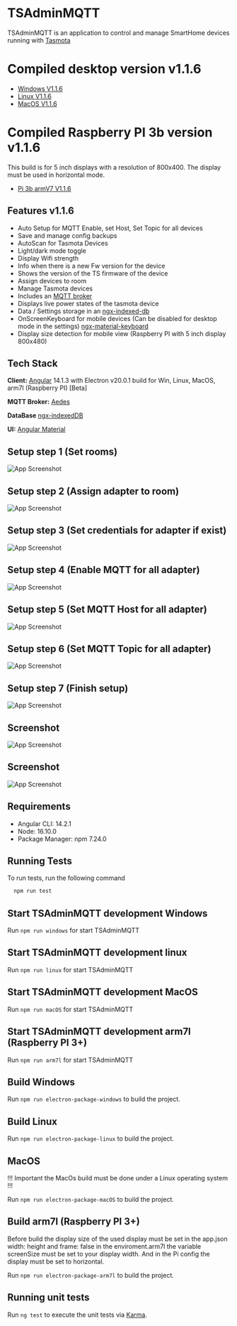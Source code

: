 
# TSAdminMQTT

TSAdminMQTT is an application to control and manage SmartHome devices running with [Tasmota](https://github.com/arendst/Tasmota) 

# Compiled desktop version v1.1.6

- [Windows V1.1.6](https://www.dropbox.com/s/thubiu82jrimhaq/TSAdminMQTT_v1.1.6-windows.zip?dl=1)
- [Linux V1.1.6](https://www.dropbox.com/s/k6056ev6j80dnq1/TSAdminMQTT_v1.1.6-Linux.zip?dl=1)
- [MacOS V1.1.6](https://www.dropbox.com/s/rvadyier5afe4nb/TSAdminMQTT_v1.1.6-MacOS.zip?dl=1)

# Compiled Raspberry PI 3b version v1.1.6

This build is for 5 inch displays with a resolution of 800x400. The display must be used in horizontal mode.

- [Pi 3b armV7 V1.1.6](https://www.dropbox.com/s/p2vd4hddfa0taan/TSAdminMQTT_v1.1.6-armv7l.zip?dl=1)

## Features v1.1.6

- Auto Setup for MQTT Enable, set Host, Set Topic for all devices
- Save and manage config backups
- AutoScan for Tasmota Devices
- Light/dark mode toggle
- Display Wifi strength
- Info when there is a new Fw version for the device
- Shows the version of the TS firmware of the device 
- Assign devices to room
- Manage Tasmota devices
- Includes an [MQTT broker](https://github.com/moscajs/aedes)
- Displays live power states of the tasmota device
- Data / Settings storage in an [ngx-indexed-db](https://github.com/assuncaocharles/ngx-indexed-db)
- OnScreenKeyboard for mobile devices (Can be disabled for desktop mode in the settings) [ngx-material-keyboard](https://github.com/ngx-material-keyboard)
- Display size detection for mobile view (Raspberry PI with 5 inch display 800x480)


## Tech Stack

**Client:** [Angular](https://angular.io/) 14.1.3 with Electron v20.0.1 build for Win, Linux, MacOS, arm7l (Raspberry PI) [Beta] 

**MQTT Broker:** [Aedes](https://github.com/moscajs/aedes)

**DataBase** [ngx-indexedDB](https://github.com/assuncaocharles/ngx-indexed-db)

**UI:** [Angular Material](https://material.angular.io/)


## Setup step 1 (Set rooms)
![App Screenshot](https://i.postimg.cc/KYK7MfTj/1.png)

## Setup step 2 (Assign adapter to room)
![App Screenshot](https://i.postimg.cc/MKTnHTVK/2.png)

## Setup step 3 (Set credentials for adapter if exist)
![App Screenshot](https://i.postimg.cc/zBxJYCdw/3.png)

## Setup step 4 (Enable MQTT for all adapter)
![App Screenshot](https://i.postimg.cc/mggJKvvn/4.png)

## Setup step 5 (Set MQTT Host for all adapter)
![App Screenshot](https://i.postimg.cc/VvFZVgD1/5.png)

## Setup step 6 (Set MQTT Topic for all adapter)
![App Screenshot](https://i.postimg.cc/sDw0PnM4/6.png)

## Setup step 7 (Finish setup)
![App Screenshot](https://i.postimg.cc/Y0tbYgkP/7.png)

## Screenshot
![App Screenshot](https://i.postimg.cc/ydjFqG4f/8.png)

## Screenshot
![App Screenshot](https://i.postimg.cc/0Nmf4Zy3/9.png)


## Requirements

- Angular CLI: 14.2.1
- Node: 16.10.0
- Package Manager: npm 7.24.0

## Running Tests

To run tests, run the following command

```bash
  npm run test
```

## Start TSAdminMQTT development Windows

Run `npm run windows` for start TSAdminMQTT 

## Start TSAdminMQTT development linux

Run `npm run linux` for start TSAdminMQTT

## Start TSAdminMQTT development MacOS

Run `npm run macOS` for start TSAdminMQTT

## Start TSAdminMQTT development arm7l (Raspberry PI 3+)

Run `npm run arm7l` for start TSAdminMQTT

## Build Windows

Run `npm run electron-package-windows` to build the project.

## Build Linux 

Run `npm run electron-package-linux` to build the project.

## MacOS

!!! Important the MacOs build must be done under a Linux operating system !!!

Run `npm run electron-package-macOS` to build the project.

## Build arm7l (Raspberry PI 3+)

Before build the display size of the used display must be set in the app.json width: height and frame: false
in the enviroment.arm7l the variable screenSize must be set to your display width.
And in the Pi config the display must be set to horizontal.

Run `npm run electron-package-arm7l` to build the project.

## Running unit tests

Run `ng test` to execute the unit tests via [Karma](https://karma-runner.github.io).
